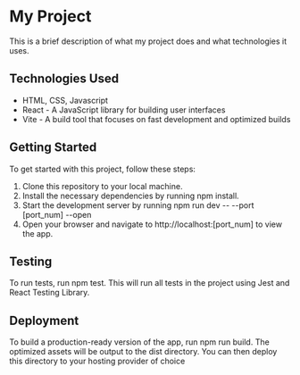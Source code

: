 # My Project
This is a brief description of what my project does and what technologies it uses.

## Technologies Used
- HTML, CSS, Javascript 
- React - A JavaScript library for building user interfaces
- Vite - A build tool that focuses on fast development and optimized builds

## Getting Started
To get started with this project, follow these steps:

1. Clone this repository to your local machine.
2. Install the necessary dependencies by running npm install.
3. Start the development server by running npm run dev -- --port [port_num] --open 
4. Open your browser and navigate to http://localhost:[port_num] to view the app.

## Testing
To run tests, run npm test. This will run all tests in the project using Jest and React Testing Library.

## Deployment
To build a production-ready version of the app, run npm run build. The optimized assets will be output to the dist directory. You can then deploy this directory to your hosting provider of choice